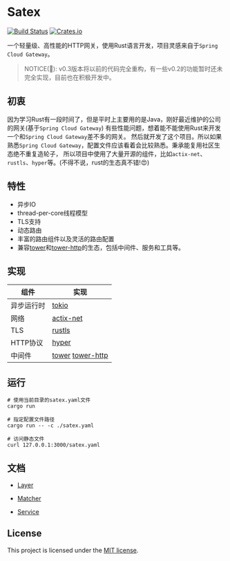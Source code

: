 # Satex

[![Build Status](https://github.com/w-sodalite/satex/actions/workflows/rust.yml/badge.svg?branch=master)](https://github.com/w-sodalite/satex/actions/workflows/rust.yml)
[![Crates.io](https://img.shields.io/crates/v/satex)](https://crates.io/crates/satex)

一个轻量级、高性能的HTTP网关，使用Rust语言开发，项目灵感来自于`Spring Cloud Gateway`。

> NOTICE(🫡): v0.3版本将以前的代码完全重构，有一些v0.2的功能暂时还未完全实现，目前也在积极开发中。

## 初衷

因为学习Rust有一段时间了，但是平时上主要用的是Java，刚好最近维护的公司的网关(基于`Spring Cloud Gateway`)
有些性能问题，想着能不能使用Rust来开发一个和`Spring Cloud Gateway`差不多的网关。
然后就开发了这个项目。所以如果熟悉`Spring Cloud Gateway`，配置文件应该看着会比较熟悉。秉承能复用社区生态绝不重复造轮子，
所以项目中使用了大量开源的组件，比如`actix-net`、`rustls`、`hyper`等。(不得不说，rust的生态真不错!😍)

## 特性

- 异步IO
- thread-per-core线程模型
- TLS支持
- 动态路由
- 丰富的路由组件以及灵活的路由配置
- 兼容[tower](https://crates.io/crates/tower)和[tower-http](https://crates.io/crates/tower-http)的生态，包括中间件、服务和工具等。

## 实现

| 组件     | 实现                                                                                        |
|--------|-------------------------------------------------------------------------------------------|
| 异步运行时  | [tokio](https://github.com/tokio-rs/tokio)                                                |
| 网络     | [actix-net](https://github.com/actix/actix-net)                                           |
| TLS    | [rustls](https://github.com/rustls/rustls)                                                |
| HTTP协议 | [hyper](https://github.com/hyperium/hyper)                                                |
| 中间件    | [tower](https://crates.io/crates/tower) [tower-http](https://crates.io/crates/tower-http) |

## 运行

```shell
# 使用当前目录的satex.yaml文件
cargo run 
```

```shell
# 指定配置文件路径
cargo run -- -c ./satex.yaml
```

```shell
# 访问静态文件
curl 127.0.0.1:3000/satex.yaml
```

## 文档

- [Layer](crates/layer/README.md)

- [Matcher](crates/matcher/README.md)

- [Service](crates/service/README.md)

## License

This project is licensed under the [MIT license](./LICENSE).